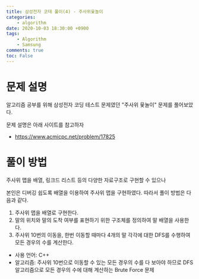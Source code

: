 ```yaml
---
title: 삼성전자 코테 풀이(4) - 주사위윷놀이
categories:
    - algorithm
date: 2020-10-03 18:30:00 +0900
tags: 
    - Algorithm
    - Samsung        
comments: true
toc: False
---
```


문제 설명
==================================================================================================
알고리즘 공부를 위해 삼성전자 코딩 테스트 문제였던 "주사위 윷놀이" 문제를 풀어보았다. 

문제 설명은 아래 사이트를 참고하자

- <https://www.acmicpc.net/problem/17825>
 
풀이 방법
=======================================================================================================
주사위 맵을 배열, 링크드 리스트 등의 다양한 자료구조로 구현할 수 있으나

본인은 디버깅 쉽도록 배열을 이용하여 주사위 맵을 구현하였다. 따라서 풀이 방법은 다음과 같다. 

1. 주사위 맵을 배열로 구현한다.
2. 말의 위치와 말의 도착 여부를 표현하기 위한 구조체를 정의하여 말 배열을 사용한다.
3. 주사위 10번의 이동을, 한번 이동할 때마다 4개의 말 각각에 대한 DFS를 수행하여 모든 경우의 수를 계산한다.
 
- 사용 언어: C++
- 알고리즘: 주사위 10번으로 이동할 수 있는 모든 경우의 수를 다 보아야 하므로 
DFS 알고리즘으로 모든 경우의 수에 대해 계산하는 Brute Force 문제
<script src="https://gist.github.com/HyunjiEllenPak/c570f2ab761a406573f2d86cf28740ae.js"></script>